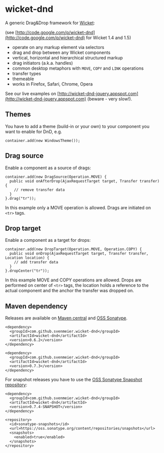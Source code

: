 wicket-dnd
==========

A generic Drag&Drop framework for [Wicket](http://wicket.apache.org):

(see [http://code.google.com/p/wicket-dnd](http://code.google.com/p/wicket-dnd) for Wicket 1.4 and 1.5)

- operate on any markup element via selectors
- drag and drop between any Wicket components
- vertical, horizontal and hierarchical structured markup
- drag initiators (a.k.a. handles)
- common desktop metaphors with `MOVE`, `COPY` and `LINK` operations
- transfer types
- themeable
- works in Firefox, Safari, Chrome, Opera

See our live examples on [http://wicket-dnd-jquery.appspot.com](http://wicket-dnd-jquery.appspot.com) (beware - very slow!).

Themes
------

You have to add a theme (build-in or your own) to your component you want to enable for DnD, e.g.

    container.add(new WindowsTheme());

Drag source
-----------

Enable a component as a source of drags:

    container.add(new DragSource(Operation.MOVE) {
      public void onAfterDrop(AjaxRequestTarget target, Transfer transfer) {
        // remove transfer data
      }
    }.drag("tr"));

In this example only a MOVE operation is allowed. Drags are initiated on `<tr>` tags.

Drop target
-----------

Enable a component as a target for drops:

    container.add(new DropTarget(Operation.MOVE, Operation.COPY) {
      public void onDrop(AjaxRequestTarget target, Transfer transfer, Location location) {
        // add transfer data
      }
    }.dropCenter("tr"));

In this example MOVE and COPY operations are allowed. Drops are performed on center of `<tr>` tags,
the location holds a reference to the actual component and the anchor the transfer was dropped on.

Maven dependency
----------------

Releases are available on [Maven central](http://repo1.maven.org/maven2/com/github/svenmeier/wicket-dnd)
and [OSS Sonatype](https://oss.sonatype.org/content/repositories/releases/com/github/svenmeier/wicket-dnd).

    <dependency>
      <groupId>com.github.svenmeier.wicket-dnd</groupId>
      <artifactId>wicket-dnd</artifactId>
      <version>0.6.2</version>
    </dependency>

    <dependency>
      <groupId>com.github.svenmeier.wicket-dnd</groupId>
      <artifactId>wicket-dnd</artifactId>
      <version>0.7.3</version>
    </dependency>


For snapshot releases you have to use the [OSS Sonatype Snapshot repository](https://oss.sonatype.org/content/repositories/snapshots/com/github/svenmeier/wicket-dnd/):

    <dependency>
      <groupId>com.github.svenmeier.wicket-dnd</groupId>
      <artifactId>wicket-dnd</artifactId>
      <version>0.7.4-SNAPSHOT</version>
    </dependency>

    <repository>
      <id>sonatype-snapshots</id>
      <url>https://oss.sonatype.org/content/repositories/snapshots</url>
      <snapshots>
        <enabled>true</enabled>
      </snapshots>		
    </repository>
